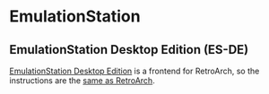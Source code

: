 # EmulationStation

## EmulationStation Desktop Edition (ES-DE)

[EmulationStation Desktop Edition](https://es-de.org) is a frontend for RetroArch, so the instructions are the [same as RetroArch](retroarch.md).
